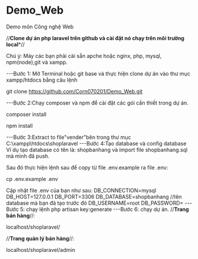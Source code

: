 # Demo_Web
Demo môn Công nghệ Web

//****Clone dự án php laravel trên github và cài đặt nó chạy trên môi trường local*****//

Chú ý: Máy các bạn phải cài sẵn apche hoặc nginx, php, mysql,
npm(node),git và xampp.

---Bước 1: Mở Terminal hoặc git base và thực hiện clone dự án 
vào thư mục xampp/htdocs bằng câu lệnh

git clone https://github.com/Corn070201/Demo_Web.git

---Bước 2:Chạy composer và npm để cài đặt các gói cần thiết trong
dự án.

composer install

npm install

---Bước 3:Extract to file"vender"bên trong thư mục C:\xampp\htdocs\shoplaravel
---Bước 4:Tạo database và config database
Ví dụ tạo database có tên là: shopbanhang và import file shopbanhang.sql mà mình đã push.

Sau đó thực hiện lệnh sau để copy từ file .env.example ra file .env:

cp .env.example .env

Cập nhật file .env của bạn như sau:
	DB_CONNECTION=mysql
	DB_HOST=127.0.0.1
	DB_PORT=3306
	DB_DATABASE=shopbanhang //tên database mà bạn đã tạo trước đó
	DB_USERNAME=root
	DB_PASSWORD=
---Bước 5: chạy lệnh
php artisan key:generate
---Bước 6: chạy dự án.
//**Trang bán hàng**//:

localhost/shoplaravel/

//**Trang quản lý bán hàng**//:

localhost/shoplaravel/admin
